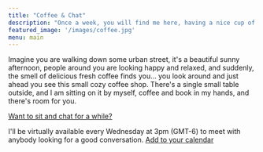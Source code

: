 ```yaml
---
title: "Coffee & Chat"
description: "Once a week, you will find me here, having a nice cup of coffee and ready to discuss anything. All good things in life happen inside some form of relationship and through dialogue, I'd love you to join me and have a talk."
featured_image: '/images/coffee.jpg'
menu: main
---
```

Imagine you are walking down some urban street, it's a beautiful sunny afternoon, people around you are looking happy and relaxed, and suddenly, the smell of delicious fresh coffee finds you... you look around and just ahead you see this small cozy coffee shop. There's a single small table outside, and I am sitting on it by myself, coffee and book in my hands, and there's room for you.


[Want to sit and chat for a while?](https://meet.google.com/yae-okuy-wqw)

I'll be virtually available every Wednesday at 3pm (GMT-6) to meet with anybody looking for a good conversation. [Add to your calendar](https://calendar.google.com/event?action=TEMPLATE&tmeid=N24zOWFxaXEzNTU4MDZudjM3cHJjMmtlaGRfMjAyMDA3MDhUMjEwMDAwWiBsZW9uYXJkb0BkZXZvcHMuY3I&tmsrc=leonardo%40devops.cr&scp=ALL)